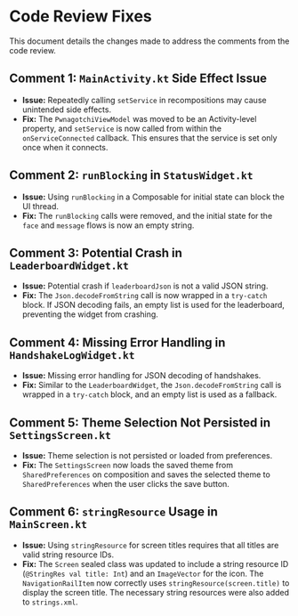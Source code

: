 # Code Review Fixes

This document details the changes made to address the comments from the code review.

## Comment 1: `MainActivity.kt` Side Effect Issue

-   **Issue:** Repeatedly calling `setService` in recompositions may cause unintended side effects.
-   **Fix:** The `PwnagotchiViewModel` was moved to be an Activity-level property, and `setService` is now called from within the `onServiceConnected` callback. This ensures that the service is set only once when it connects.

## Comment 2: `runBlocking` in `StatusWidget.kt`

-   **Issue:** Using `runBlocking` in a Composable for initial state can block the UI thread.
-   **Fix:** The `runBlocking` calls were removed, and the initial state for the `face` and `message` flows is now an empty string.

## Comment 3: Potential Crash in `LeaderboardWidget.kt`

-   **Issue:** Potential crash if `leaderboardJson` is not a valid JSON string.
-   **Fix:** The `Json.decodeFromString` call is now wrapped in a `try-catch` block. If JSON decoding fails, an empty list is used for the leaderboard, preventing the widget from crashing.

## Comment 4: Missing Error Handling in `HandshakeLogWidget.kt`

-   **Issue:** Missing error handling for JSON decoding of handshakes.
-   **Fix:** Similar to the `LeaderboardWidget`, the `Json.decodeFromString` call is wrapped in a `try-catch` block, and an empty list is used as a fallback.

## Comment 5: Theme Selection Not Persisted in `SettingsScreen.kt`

-   **Issue:** Theme selection is not persisted or loaded from preferences.
-   **Fix:** The `SettingsScreen` now loads the saved theme from `SharedPreferences` on composition and saves the selected theme to `SharedPreferences` when the user clicks the save button.

## Comment 6: `stringResource` Usage in `MainScreen.kt`

-   **Issue:** Using `stringResource` for screen titles requires that all titles are valid string resource IDs.
-   **Fix:** The `Screen` sealed class was updated to include a string resource ID (`@StringRes val title: Int`) and an `ImageVector` for the icon. The `NavigationRailItem` now correctly uses `stringResource(screen.title)` to display the screen title. The necessary string resources were also added to `strings.xml`.